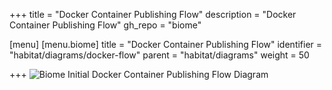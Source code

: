 +++
title = "Docker Container Publishing Flow"
description = "Docker Container Publishing Flow"
gh_repo = "biome"

[menu]
  [menu.biome]
    title = "Docker Container Publishing Flow"
    identifier = "habitat/diagrams/docker-flow"
    parent = "habitat/diagrams"
    weight = 50

+++
![Biome Initial Docker Container Publishing Flow Diagram](/images/habitat/biome-initial-docker-container-publishing-flow.png)
